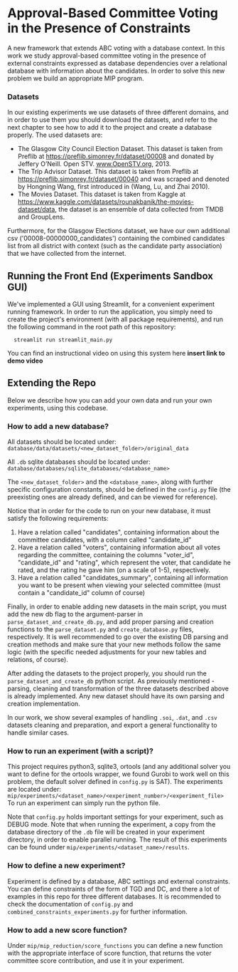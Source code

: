 # Approval-Based Committee Voting in the Presence of Constraints

A new framework that extends ABC voting with a database context.
In this work we study approval-based committee voting in the presence of external constraints expressed as database
dependencies over a relational database with information about the candidates.
In order to solve this new problem we build an appropriate MIP program.

### Datasets

In our existing experiments we use datasets of three different domains, and in order to use them you should download the
datasets, and refer to the next chapter to see how to add it to the project and create a database properly.
The used datasets are:

* The Glasgow City Council Election Dataset. This dataset is taken from Preflib at
  https://preflib.simonrey.fr/dataset/00008 and donated by Jeffery O’Neill. Open STV. www.OpenSTV.org, 2013.
* The Trip Advisor Dataset. This dataset is taken from Preflib at https://preflib.simonrey.fr/dataset/00040 and was
  scraped and denoted by Hongning Wang, first introduced in (Wang, Lu, and Zhai 2010).
* The Movies Dataset. This dataset is taken from Kaggle
  at https://www.kaggle.com/datasets/rounakbanik/the-movies-dataset/data, the dataset is an ensemble of data
  collected from TMDB and GroupLens.

Furthermore, for the Glasgow Elections dataset, we have our own additional csv ('00008-00000000_candidates') containing 
the combined candidates list from all district with context (such as the candidate party association) that we have
collected from the internet.
## Running the Front End (Experiments Sandbox GUI)

We've implemented a GUI using Streamlit, for a convenient experiment running framework.
In order to run the application, you simply need to create the project's environment (with all package requirements), and run the following command in the root path of this repository:

```shell
  streamlit run streamlit_main.py
```

You can find an instructional video on using this system here **insert link to demo video**

## Extending the Repo
Below we describe how you can add your own data and run your own experiments, using this codebase.

### How to add a new database?

All datasets should be located under:
```database/data/datasets/<new_dataset_folder>/original_data```

All ```.db``` sqlite databases should be located under:
```database/databases/sqlite_databases/<database_name>```

The ```<new_dataset_folder>``` and the ```<database_name>```, along with further specific configuration constants, 
should be defined in the ```config.py``` file 
(the preexisting ones are already defined, and can be viewed for reference). 

Notice that in order for the code to run on your new database, it must satisfy the following requirements:

1. Have a relation called "candidates", containing information about the committee candidates, with a column called "candidate_id"
2. Have a relation called "voters", containing information about all votes regarding the committee, containing the columns "voter_id", "candidate_id" and "rating", which represent the voter, that candidate he rated, and the rating he gave him (on a scale of 1-5), respectively.
3. Have a relation called "candidates_summary", containing all information you want to be present when viewing your selected committee (must contain a "candidate_id" column of course)

Finally, in order to enable adding new datasets in the main script, you must add the new db flag to the argument-parser in ```parse_dataset_and_create_db.py```, 
and add proper parsing and creation functions to the ```parse_dataset.py``` and ```create_database.py``` files, respectively.
It is well recommended to go over the existing DB parsing and creation methods and make sure that your new methods follow the same logic (with the
specific needed adjustments for your new tables and relations, of course).

After adding the datasets to the project properly, you should run the ```parse_dataset_and_create_db``` python script.
As previously mentioned - parsing, cleaning and transformation of the three datasets described above is already implemented.
Any new dataset should have its own parsing and creation implementation.

In our work, we show several examples of handling ```.soi```, ```.dat```, and ```.csv``` datasets cleaning and preparation, and export a
general functionality to handle similar cases.

### How to run an experiment (with a script)?

This project requires python3, sqlite3, ortools (and any additional solver you want to define for the ortools wrapper,
we found Gurobi to work well on this problem, the default solver defined in ```config.py``` is SAT).
The experiments are located under:
```mip/experiments/<dataset_name>/<experiment_number>/<experiment_file>```
To run an experiment can simply run the python file.

Note that ```config.py``` holds important settings for your experiment, such as DEBUG mode.
Note that when running the experiment, a copy from the database directory of the ```.db``` file will be created in your 
experiment directory, in order to enable parallel running.
The result of this experiments can be found under ```mip/experiments/<dataset_name>/results```.

### How to define a new experiment?

Experiment is defined by a database, ABC settings and external constraints.
You can define constraints of the form of TGD and DC, and there a lot of examples in this repo for three different
databases. It is recommended to check the documentation of ```config.py``` and ```combined_constraints_experiments.py```
for further information.

### How to add a new score function?

Under ```mip/mip_reduction/score_functions``` you can define a new function with the appropriate interface of score
function, that returns the voter committee score contribution, and use it in your experiment.
